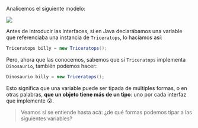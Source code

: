 Analicemos el siguiente modelo: 

![](http://www.plantuml.com/plantuml/png/bSuz3i8m30NWFQV8MCx0XCh00H2xSOsmbCJHSze1rBlp8uh4X3ezoNh-zBGqmOLOubwBEOrGY_SGusGwnC6G5Trc6-OGE95xF2heMzHSasGfpV-yVmxdqPdG4s15wSSzIJ9-shKPLhjEIR7hwKRBs6Kjb0NKhFfgb2qB3YgOgBk-uqK_0000)

Antes de introducir las interfaces, si en Java declarábamos una variable que referenciaba una instancia de `Triceratops`, lo hacíamos así: 

```java
Triceratops billy = new Triceratops();
```

Pero, ahora que las conocemos, sabemos que si `Triceratops` implementa `Dinosaurio`, también podemos hacer:

```java
Dinosaurio billy = new Triceratops();
```

Esto significa que una variable puede ser tipada de múltiples formas, o en otras palabras, **que un objeto tiene más de un tipo**: uno por cada interfaz que implemente :open_mouth:.

> Veamos si se entiende hasta acá: ¿de qué formas podemos tipar a las siguientes variables?
> 


<!--
@startuml
interface Dinosaurio {
  void dormir();
}

class Tiranosaurio implements Dinosaurio {
  void dormir();
  void buscarCarronia();
}

class Velociraptor implements Dinosaurio {
  void dormir();
  void salirACazar();
}


class Triceratops implements Dinosaurio {
  void dormir();
  void comerHierva(hierva);
}
@enduml
-->
